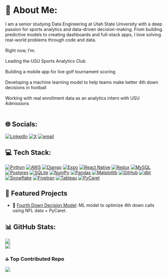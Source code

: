 # 💫 About Me:
I am a senior studying Data Engineering at Utah State University with a deep passion for sports analytics and data-driven decision-making. From building predictive models to creating dashboards and full-stack apps, I love solving real-world problems through code and data.<br><br>Right now, I’m:<br><br>Leading the USU Sports Analytics Club<br><br>Building a mobile app for live golf tournament scoring<br><br>Developing a machine learning model to help teams make better 4th down decisions in football<br><br>Working with real enrollment data as an analytics intern with USU Admissions<br><br>

## 🌐 Socials:
[![LinkedIn](https://img.shields.io/badge/LinkedIn-%230077B5.svg?logo=linkedin&logoColor=white)](https://linkedin.com/in/dawson-field) [![X](https://img.shields.io/badge/X-black.svg?logo=X&logoColor=white)](https://x.com/dfield7) [![email](https://img.shields.io/badge/Email-D14836?logo=gmail&logoColor=white)](mailto:dawsontfield@gmail.com) 

## 💻 Tech Stack:
[![Python](https://img.shields.io/badge/python-3670A0?style=for-the-badge&logo=python&logoColor=ffdd54)](https://www.python.org/)
[![AWS](https://img.shields.io/badge/AWS-%23FF9900.svg?style=for-the-badge&logo=amazon-aws&logoColor=white)](https://aws.amazon.com/)
[![Django](https://img.shields.io/badge/django-%23092E20.svg?style=for-the-badge&logo=django&logoColor=white)](https://www.djangoproject.com/)
[![Expo](https://img.shields.io/badge/expo-1C1E24?style=for-the-badge&logo=expo&logoColor=#D04A37)](https://expo.dev/)
[![React Native](https://img.shields.io/badge/react_native-%2320232a.svg?style=for-the-badge&logo=react&logoColor=%2361DAFB)](https://reactnative.dev/)
[![Redux](https://img.shields.io/badge/redux-%23593d88.svg?style=for-the-badge&logo=redux&logoColor=white)](https://redux.js.org/)
[![MySQL](https://img.shields.io/badge/mysql-4479A1.svg?style=for-the-badge&logo=mysql&logoColor=white)](https://www.mysql.com/)
[![Postgres](https://img.shields.io/badge/postgres-%23316192.svg?style=for-the-badge&logo=postgresql&logoColor=white)](https://www.postgresql.org/)
[![SQLite](https://img.shields.io/badge/sqlite-%2307405e.svg?style=for-the-badge&logo=sqlite&logoColor=white)](https://www.sqlite.org/index.html)
[![NumPy](https://img.shields.io/badge/numpy-%23013243.svg?style=for-the-badge&logo=numpy&logoColor=white)](https://numpy.org/)
[![Pandas](https://img.shields.io/badge/pandas-%23150458.svg?style=for-the-badge&logo=pandas&logoColor=white)](https://pandas.pydata.org/)
[![Matplotlib](https://img.shields.io/badge/Matplotlib-%23ffffff.svg?style=for-the-badge&logo=Matplotlib&logoColor=white)](https://matplotlib.org/)
[![GitHub](https://img.shields.io/badge/github-%23121011.svg?style=for-the-badge&logo=github&logoColor=white)](https://github.com/)
[![dbt](https://img.shields.io/badge/dbt-%23FF694B.svg?style=for-the-badge&logo=dbt&logoColor=white)](https://www.getdbt.com/)
[![Snowflake](https://img.shields.io/badge/Snowflake-%2300C1E0.svg?style=for-the-badge&logo=snowflake&logoColor=white)](https://www.snowflake.com/)
[![Fivetran](https://img.shields.io/badge/Fivetran-0081CB?style=for-the-badge&logo=fivetran&logoColor=white)](https://www.fivetran.com/)
[![Tableau](https://img.shields.io/badge/Tableau-E97627?style=for-the-badge&logo=tableau&logoColor=white)](https://www.tableau.com/)
[![PyCaret](https://img.shields.io/badge/PyCaret-101010?style=for-the-badge&logo=python&logoColor=white)](https://pycaret.gitbook.io/)

## 🚀 Featured Projects
- 🏈 [Fourth Down Decision Model](https://github.com/Dawson-Field/nfl-4th-down-decision-model): ML model to optimize 4th down calls using NFL data + PyCaret.
  
## 📊 GitHub Stats:
![](https://github-readme-stats.vercel.app/api?username=dawson-field&theme=transparent&hide_border=false&include_all_commits=false&count_private=false)<br/>
![](https://github-readme-stats.vercel.app/api/top-langs/?username=dawson-field&theme=transparent&hide_border=false&include_all_commits=false&count_private=false&layout=compact)

### 🔝 Top Contributed Repo
![](https://github-contributor-stats.vercel.app/api?username=dawson-field&limit=5&theme=transparent&combine_all_yearly_contributions=true)



